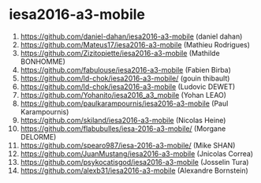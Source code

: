 # iesa2016-a3-mobile

1. https://github.com/daniel-dahan/iesa2016-a3-mobile (daniel dahan)
1. https://github.com/Mateus17/iesa2016-a3-mobile (Mathieu Rodrigues)
1. https://github.com/Zizitopiette/iesa2016-a3-mobile (Mathilde BONHOMME)
1. https://github.com/fabulouse/iesa2016-a3-mobile (Fabien Birba)
1. https://github.com/ld-chok/iesa2016-a3-mobile/ (gouin thibault)
1. https://github.com/ld-chok/iesa2016-a3-mobile (Ludovic DEWET)
1. https://github.com/Yohanito/iesa2016_a3_mobile (Yohan LEAO)
1. https://github.com/paulkarampournis/iesa2016-a3-mobile (Paul Karampournis)
1. https://github.com/skiland/iesa2016-a3-mobile (Nicolas Heine)
1. https://github.com/flabubulles/iesa-2016-a3-mobile/ (Morgane DELORME)
1. https://github.com/spearo987/iesa-2016-a3-mobile/ (Mike SHAN)
1. https://github.com/JuanMustang/iesa2016-a3-mobile (Jnicolas Correa)
1. https://github.com/psykocatisgod/iesa2016-a3-mobile (Josselin Tura)
1. https://github.com/alexb31/iesa2016-a3-mobile (Alexandre Bornstein)

